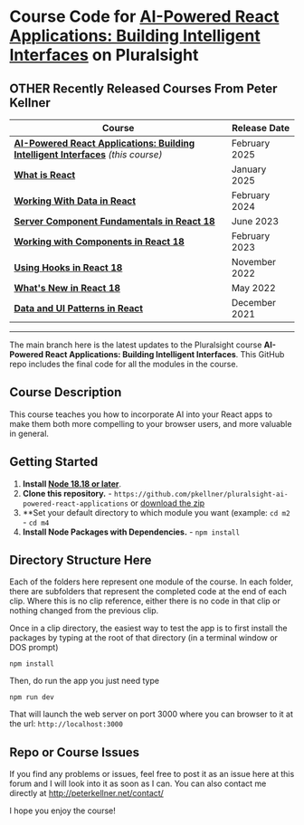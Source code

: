 # Course Code for [AI-Powered React Applications: Building Intelligent Interfaces](https://pluralsight.com/courses/ai-powered-react-applications--building-intelligent-interfaces) on Pluralsight

## OTHER Recently Released Courses From Peter Kellner

| **Course**                                                                                                                 | Release Date  |
|----------------------------------------------------------------------------------------------------------------------------|---------------|
| **[AI-Powered React Applications: Building Intelligent Interfaces](https://app.pluralsight.com/library/courses/ai-powered-react-applications-building-intelligent-interfaces/)**  *(this course)* | February 2025 |
| **[What is React](https://pluralsight.com/courses/react-what-is/)**                                                        | January 2025  |
| **[Working With Data in React](http://www.pluralsight.com/courses/react-working-data)**                                    | February 2024 |
| **[Server Component Fundamentals in React 18](http://www.pluralsight.com/courses/react-18-server-component-fundamentals)** | June 2023     |
| **[Working with Components in React 18](https://pluralsight.com/courses/react-18-working-components/)**                    | February 2023 |
| **[Using Hooks in React 18](https://pluralsight.com/courses/react-18-using-hooks/)**                                       | November 2022 |
| **[What's New in React 18](https://pluralsight.com/courses/react-18-whats-new/)**                                          | May 2022      |
| **[Data and UI Patterns in React](https://github.com/pkellner/pluralsight-building-essential-ui-data-elements-in-react/)** | December 2021 |



<hr/>

The main branch here is the latest updates to the Pluralsight course <b>AI-Powered React Applications: Building Intelligent Interfaces</b>. This GitHub repo includes the final code for all the modules in the course.

## Course Description

This course teaches you how to incorporate AI into your React apps to make them both more compelling to your browser users, and more valuable in general.

## Getting Started
1. **Install [Node 18.18 or later](https://nodejs.org)**.
2. **Clone this repository.** - `https://github.com/pkellner/pluralsight-ai-powered-react-applications` or [download the zip](https://github.com/pkellner/pluralsight-ai-powered-react-applications/archive/main.zip)
3. **Set your default directory to which module you want (example: `cd m2` - `cd m4`
4. **Install Node Packages with Dependencies.** - `npm install`

## Directory Structure Here

Each of the folders here represent one module of the course.  In each folder, there are subfolders that represent the completed code at the end of each clip. Where this is no clip reference, either there is no code in that clip or nothing changed from the previous clip.

Once in a clip directory, the easiest way to test the app is to first install the packages by typing at the root of that directory (in a terminal window or DOS prompt)

`npm install`

Then, do run the app you just need type

`npm run dev`

That will launch the web server on port 3000 where you can browser to it at the url: `http://localhost:3000`


## Repo or Course Issues

If you find any problems or issues, feel free to post it as an issue here at this forum and I will look into it as soon as I can. You can also contact me directly at http://peterkellner.net/contact/

I hope you enjoy the course!











